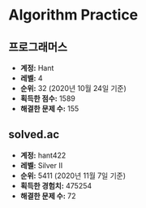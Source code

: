 # Algorithm Practice

## 프로그래머스

- **계정:** Hant
- **레벨:** 4
- **순위:** 32 (2020년 10월 24일 기준)
- **획득한 점수:** 1589
- **해결한 문제 수:** 155

## solved.ac

- **계정:** hant422
- **레벨:** Silver II
- **순위:** 5411 (2020년 11월 7일 기준)
- **획득한 경험치:** 475254
- **해결한 문제 수:** 72
